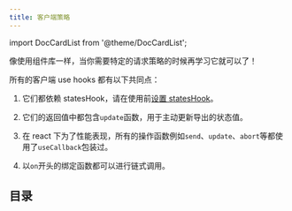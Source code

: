 ```yaml
---
title: 客户端策略
---
```


import DocCardList from '@theme/DocCardList';

像使用组件库一样，当你需要特定的请求策略的时候再学习它就可以了！

所有的客户端 use hooks 都有以下共同点：

1. 它们都依赖 statesHook，请在使用前[设置 statesHook](/tutorial/getting-started/basic/combine-framework)。

2. 它们的返回值中都包含`update`函数，用于主动更新导出的状态值。

3. 在 react 下为了性能表现，所有的操作函数例如`send`、`update`、`abort`等都使用了`useCallback`包装过。

4. 以`on`开头的绑定函数都可以进行链式调用。

## 目录

<DocCardList />

